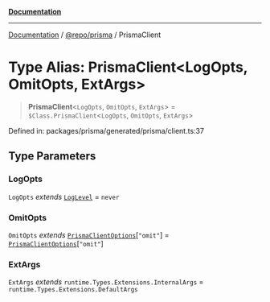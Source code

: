 [**Documentation**](../../../README.md)

***

[Documentation](../../../README.md) / [@repo/prisma](../README.md) / PrismaClient

# Type Alias: PrismaClient\<LogOpts, OmitOpts, ExtArgs\>

> **PrismaClient**\<`LogOpts`, `OmitOpts`, `ExtArgs`\> = `$Class.PrismaClient`\<`LogOpts`, `OmitOpts`, `ExtArgs`\>

Defined in: packages/prisma/generated/prisma/client.ts:37

## Type Parameters

### LogOpts

`LogOpts` *extends* [`LogLevel`](../namespaces/Prisma/type-aliases/LogLevel.md) = `never`

### OmitOpts

`OmitOpts` *extends* [`PrismaClientOptions`](../namespaces/Prisma/interfaces/PrismaClientOptions.md)\[`"omit"`\] = [`PrismaClientOptions`](../namespaces/Prisma/interfaces/PrismaClientOptions.md)\[`"omit"`\]

### ExtArgs

`ExtArgs` *extends* `runtime.Types.Extensions.InternalArgs` = `runtime.Types.Extensions.DefaultArgs`
